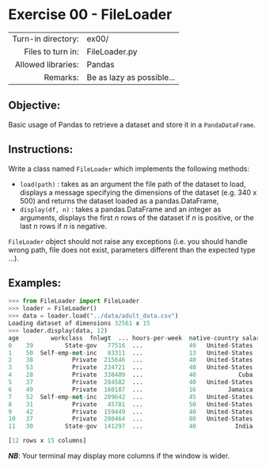 # Exercise 00 - FileLoader
|                         |                    |
| -----------------------:| ------------------ |
|   Turn-in directory:    |  ex00/             |
|   Files to turn in:     |  FileLoader.py     |
|   Allowed libraries:    |  Pandas            |
|   Remarks:              |  Be as lazy as possible...|

## Objective:
Basic usage of Pandas to retrieve a dataset and store it in a ```PandaDataFrame```.

## Instructions:
Write a class named `FileLoader` which implements the following methods:  
* `load(path)` : takes as an argument the file path of the dataset to load, displays a message specifying the dimensions of the dataset (e.g. 340 x 500) and returns the dataset loaded as a pandas.DataFrame,
* `display(df, n)` : takes a pandas.DataFrame and an integer as arguments, displays the first $n$ rows of the dataset if $n$ is positive, or the last n rows if $n$ is negative.  

`FileLoader` object should not raise any exceptions (i.e. you should handle wrong path, file does not exist, parameters different than the expected type ...).

## Examples:
```python
>>> from FileLoader import FileLoader
>>> loader = FileLoader()
>>> data = loader.load("../data/adult_data.csv")
Loading dataset of dimensions 32561 x 15
>>> loader.display(data, 12)
age         workclass  fnlwgt  ... hours-per-week  native-country salary
0    39         State-gov   77516  ...             40   United-States  <=50K
1    50  Self-emp-not-inc   83311  ...             13   United-States  <=50K
2    38           Private  215646  ...             40   United-States  <=50K
3    53           Private  234721  ...             40   United-States  <=50K
4    28           Private  338409  ...             40            Cuba  <=50K
5    37           Private  284582  ...             40   United-States  <=50K
6    49           Private  160187  ...             16         Jamaica  <=50K
7    52  Self-emp-not-inc  209642  ...             45   United-States   >50K
8    31           Private   45781  ...             50   United-States   >50K
9    42           Private  159449  ...             40   United-States   >50K
10   37           Private  280464  ...             80   United-States   >50K
11   30         State-gov  141297  ...             40           India   >50K

[12 rows x 15 columns]
```

***NB***: Your terminal may display more columns if the window is wider.



